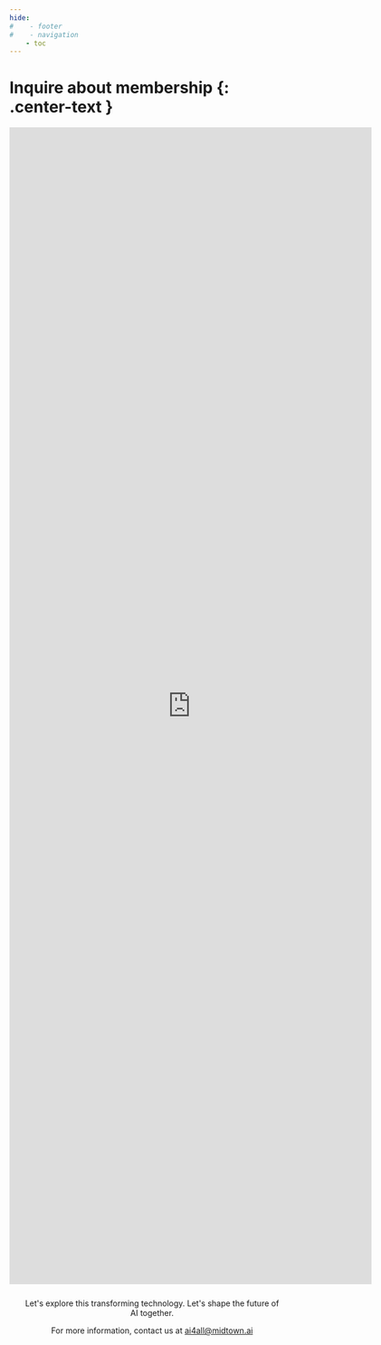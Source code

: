 ```yaml
---
hide:
#    - footer
#    - navigation
    - toc
---
```


# Inquire about membership {: .center-text }

<div class="center-text">
<iframe src="https://docs.google.com/forms/d/e/1FAIpQLSdqEK1OtbgREdyt3AkxiMBIqkw3v0tvUvuptyYahTDHBmD6UQ/viewform?embedded=true" width="640" height="2041" frameborder="0" marginheight="0" marginwidth="0">Loading…</iframe>
</div>

<div style="margin: 5%; text-align: center;" markdown>

Let's explore this transforming technology. Let's shape the future of AI together.

For more information, contact us at [ai4all@midtown.ai](mailto:ai4all@midtown.ai)

</div>
